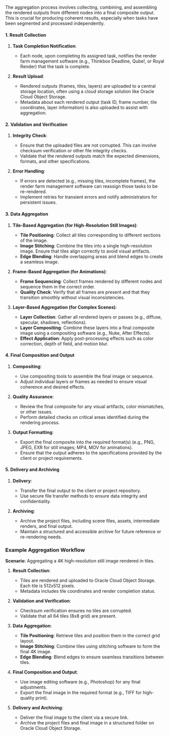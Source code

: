 The aggregation process involves collecting, combining, and assembling the rendered outputs from different nodes into a final composite output. This is crucial for producing coherent results, especially when tasks have been segmented and processed independently.

#### 1. **Result Collection**

1. **Task Completion Notification**:
   - Each node, upon completing its assigned task, notifies the render farm management software (e.g., Thinkbox Deadline, Qube!, or Royal Render) that the task is complete.

2. **Result Upload**:
   - Rendered outputs (frames, tiles, layers) are uploaded to a central storage location, often using a cloud storage solution like Oracle Cloud Object Storage.
   - Metadata about each rendered output (task ID, frame number, tile coordinates, layer information) is also uploaded to assist with aggregation.

#### 2. **Validation and Verification**

1. **Integrity Check**:
   - Ensure that the uploaded files are not corrupted. This can involve checksum verification or other file integrity checks.
   - Validate that the rendered outputs match the expected dimensions, formats, and other specifications.

2. **Error Handling**:
   - If errors are detected (e.g., missing tiles, incomplete frames), the render farm management software can reassign those tasks to be re-rendered.
   - Implement retries for transient errors and notify administrators for persistent issues.

#### 3. **Data Aggregation**

1. **Tile-Based Aggregation (for High-Resolution Still Images)**:
   - **Tile Positioning**: Collect all tiles corresponding to different sections of the image.
   - **Image Stitching**: Combine the tiles into a single high-resolution image. Ensure that tiles align correctly to avoid visual artifacts.
   - **Edge Blending**: Handle overlapping areas and blend edges to create a seamless image.

2. **Frame-Based Aggregation (for Animations)**:
   - **Frame Sequencing**: Collect frames rendered by different nodes and sequence them in the correct order.
   - **Quality Check**: Verify that all frames are present and that they transition smoothly without visual inconsistencies.

3. **Layer-Based Aggregation (for Complex Scenes)**:
   - **Layer Collection**: Gather all rendered layers or passes (e.g., diffuse, specular, shadows, reflections).
   - **Layer Compositing**: Combine these layers into a final composite image using a compositing software (e.g., Nuke, After Effects).
   - **Effect Application**: Apply post-processing effects such as color correction, depth of field, and motion blur.

#### 4. **Final Composition and Output**

1. **Compositing**:
   - Use compositing tools to assemble the final image or sequence.
   - Adjust individual layers or frames as needed to ensure visual coherence and desired effects.

2. **Quality Assurance**:
   - Review the final composite for any visual artifacts, color mismatches, or other issues.
   - Perform detailed checks on critical areas identified during the rendering process.

3. **Output Formatting**:
   - Export the final composite into the required format(s) (e.g., PNG, JPEG, EXR for still images; MP4, MOV for animations).
   - Ensure that the output adheres to the specifications provided by the client or project requirements.

#### 5. **Delivery and Archiving**

1. **Delivery**:
   - Transfer the final output to the client or project repository.
   - Use secure file transfer methods to ensure data integrity and confidentiality.

2. **Archiving**:
   - Archive the project files, including scene files, assets, intermediate renders, and final output.
   - Maintain a structured and accessible archive for future reference or re-rendering needs.

### Example Aggregation Workflow

**Scenario**: Aggregating a 4K high-resolution still image rendered in tiles.

1. **Result Collection**:
   - Tiles are rendered and uploaded to Oracle Cloud Object Storage. Each tile is 512x512 pixels.
   - Metadata includes tile coordinates and render completion status.

2. **Validation and Verification**:
   - Checksum verification ensures no tiles are corrupted.
   - Validate that all 64 tiles (8x8 grid) are present.

3. **Data Aggregation**:
   - **Tile Positioning**: Retrieve tiles and position them in the correct grid layout.
   - **Image Stitching**: Combine tiles using stitching software to form the final 4K image.
   - **Edge Blending**: Blend edges to ensure seamless transitions between tiles.

4. **Final Composition and Output**:
   - Use image editing software (e.g., Photoshop) for any final adjustments.
   - Export the final image in the required format (e.g., TIFF for high-quality print).

5. **Delivery and Archiving**:
   - Deliver the final image to the client via a secure link.
   - Archive the project files and final image in a structured folder on Oracle Cloud Object Storage.
